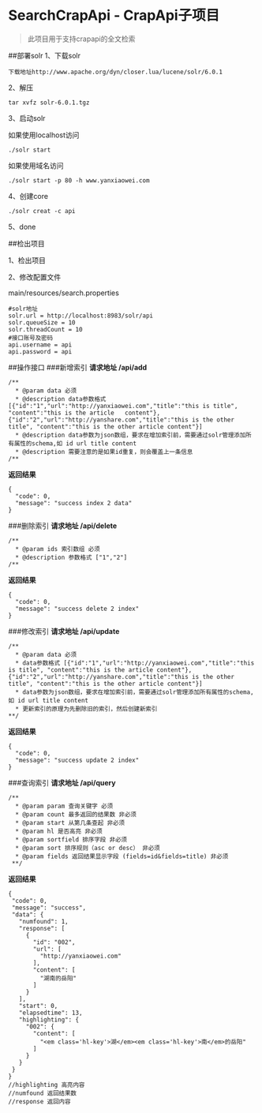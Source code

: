 # SearchCrapApi - CrapApi子项目

>此项目用于支持crapapi的全文检索

##部署solr
1、下载solr
```
下载地址http://www.apache.org/dyn/closer.lua/lucene/solr/6.0.1
```
2、解压
```
tar xvfz solr-6.0.1.tgz
```
3、启动solr

如果使用localhost访问
```
./solr start
```
如果使用域名访问
```
./solr start -p 80 -h www.yanxiaowei.com
```
4、创建core
```
./solr creat -c api
```
5、done

##检出项目

1、检出项目

2、修改配置文件

main/resources/search.properties
```
#solr地址
solr.url = http://localhost:8983/solr/api
solr.queueSize = 10
solr.threadCount = 10
#接口账号及密码
api.username = api
api.password = api
```
##操作接口
###新增索引
**请求地址 /api/add**
```
/**
  * @param data 必须
  * @description data参数格式 [{"id":"1","url":"http://yanxiaowei.com","title":"this is title", "content":"this is the article   content"},{"id":"2","url":"http://yanshare.com","title":"this is the other title", "content":"this is the other article content"}]
  * @description data参数为json数组，要求在增加索引前，需要通过solr管理添加所有属性的schema,如 id url title content
  * @description 需要注意的是如果id重复，则会覆盖上一条信息
/**
```
**返回结果** 
```
{
  "code": 0,
  "message": "success index 2 data"
}
```
###删除索引
**请求地址 /api/delete**
```
/**
  * @param ids 索引数组 必须
  * @description 参数格式 ["1","2"]
/**
```
**返回结果** 
```
{
  "code": 0,
  "message": "success delete 2 index"
}
```
###修改索引
**请求地址 /api/update**
```
/**
  * @param data 必须
  * data参数格式 [{"id":"1","url":"http://yanxiaowei.com","title":"this is title", "content":"this is the article content"},{"id":"2","url":"http://yanshare.com","title":"this is the other title", "content":"this is the other article content"}]
  * data参数为json数组，要求在增加索引前，需要通过solr管理添加所有属性的schema,如 id url title content
  * 更新索引的原理为先删除旧的索引，然后创建新索引
**/
```
**返回结果**
```
{
  "code": 0,
  "message": "success update 2 index"
}
```
###查询索引
**请求地址 /api/query**
```
/**
  * @param param 查询关键字 必须
  * @param count 最多返回的结果数 非必须
  * @param start 从第几条查起 非必须
  * @param hl 是否高亮 非必须
  * @param sortfield 排序字段 非必须
  * @param sort 排序规则（asc or desc） 非必须
  * @param fields 返回结果显示字段 (fields=id&fields=title) 非必须
 **/
 ```
**返回结果** 
 ```
 {
  "code": 0,
  "message": "success",
  "data": {
    "numfound": 1,
    "response": [
      {
        "id": "002",
        "url": [
          "http://yanxiaowei.com"
        ],
        "content": [
          "湖南的岳阳"
        ]
      }
    ],
    "start": 0,
    "elapsedtime": 13,
    "highlighting": {
      "002": {
        "content": [
          "<em class='hl-key'>湖</em><em class='hl-key'>南</em>的岳阳"
        ]
      }
    }
  }
}
//highlighting 高亮内容
//numfound 返回结果数
//response 返回内容
 ```
